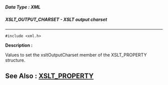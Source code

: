 ##### Data Type : XML
##### XSLT_OUTPUT_CHARSET - XSLT output charset
---
```
#include <xml.h>
```
**Description :**

Values to set the xsltOutputCharset member of the XSLT_PROPERTY structure.

**See Also :**
[XSLT_PROPERTY](/domino-c-api-docs/reference/Data/XSLT_PROPERTY)
---
